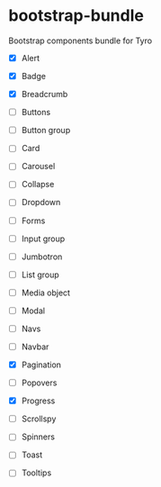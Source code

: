# bootstrap-bundle
Bootstrap components bundle for Tyro


-[X] Alert
-[X] Badge
-[X] Breadcrumb
-[ ] Buttons
-[ ] Button group
-[ ] Card
-[ ] Carousel
-[ ] Collapse
-[ ] Dropdown
-[ ] Forms
-[ ] Input group
-[ ] Jumbotron
-[ ] List group
-[ ] Media object
-[ ] Modal
-[ ] Navs
-[ ] Navbar
-[X] Pagination
-[ ] Popovers
-[X] Progress
-[ ] Scrollspy
-[ ] Spinners
-[ ] Toast
-[ ] Tooltips

 